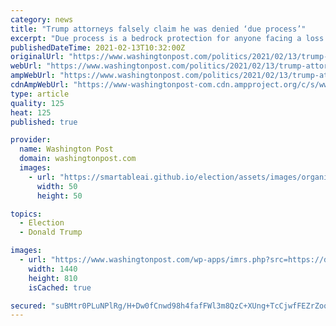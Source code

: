 ```yaml
---
category: news
title: "Trump attorneys falsely claim he was denied ‘due process’"
excerpt: "Due process is a bedrock protection for anyone facing a loss of “life, liberty or property” — not public office."
publishedDateTime: 2021-02-13T10:32:00Z
originalUrl: "https://www.washingtonpost.com/politics/2021/02/13/trump-attorneys-falsely-claim-he-was-denied-due-process/"
webUrl: "https://www.washingtonpost.com/politics/2021/02/13/trump-attorneys-falsely-claim-he-was-denied-due-process/"
ampWebUrl: "https://www.washingtonpost.com/politics/2021/02/13/trump-attorneys-falsely-claim-he-was-denied-due-process/?outputType=amp"
cdnAmpWebUrl: "https://www-washingtonpost-com.cdn.ampproject.org/c/s/www.washingtonpost.com/politics/2021/02/13/trump-attorneys-falsely-claim-he-was-denied-due-process/?outputType=amp"
type: article
quality: 125
heat: 125
published: true

provider:
  name: Washington Post
  domain: washingtonpost.com
  images:
    - url: "https://smartableai.github.io/election/assets/images/organizations/washingtonpost.com-50x50.jpg"
      width: 50
      height: 50

topics:
  - Election
  - Donald Trump

images:
  - url: "https://www.washingtonpost.com/wp-apps/imrs.php?src=https://d1i4t8bqe7zgj6.cloudfront.net/02-13-2021/t_065a42902204474da662577810b75679_name_Trump_thumb.jpg&w=1440"
    width: 1440
    height: 810
    isCached: true

secured: "suBMtr0PLuNPlRg/H+Dw0fCnwd98h4fafFWl3m8QzC+XUng+TcCjwfFEZrZoq9pblZ0yDCjMsMrWEAXknJx7po5R0n1ju0sdnwriZn/NtTE6cfdkYwv+TyfOaL4B3CnDkwTuN1H+x3VOn/QiMyUgHIF44syY852440P/Q7PAJynOGqAn16e1dGZkRoV+FlztitpDfnU6+FKgi1JKV6OPsHLz9OzlCSAHhZbGk8Mgzpf/JKtezMhBJQp2KIJakXSqwThLan/LfYArneVe84V4F60vA5kYANsy6R92R0tenEr9A3jjN19Br9JsYw2vXMiQDMue5cxNmPx6/a8mUn/36ZuHF8yAxfrbCOYZh+jCVrk=;TiRTh9LA/j91Qpp1+rH4IQ=="
---
```



